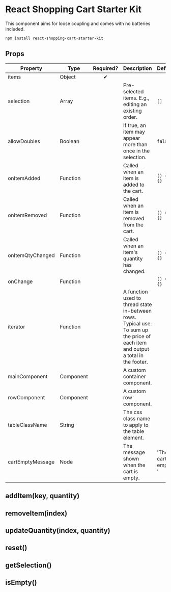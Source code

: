 # React Shopping Cart Starter Kit
 
This component aims for loose coupling and comes with no batteries included. 

```
npm install react-shopping-cart-starter-kit
```

## Props

| Property         | Type                     | Required? | Description                                              | Default               | 
| ---------------- | ------------------------ |:--------:| -------------------------------------------------------- | --------------------- |
| items            | Object                   | &#10004; |                                                          |                       |
| selection        | Array                    |          | Pre-selected items. E.g., editing an existing order.     | `[]`                    |
| allowDoubles     | Boolean                  |          | If true, an item may appear more than once in the selection.  | `false`                 |
| onItemAdded      | Function                 |          | Called when an item is added to the cart.                | `() => {}`              |
| onItemRemoved    | Function                 |          | Called when an item is removed from the cart.            | `() => {}`              |
| onItemQtyChanged | Function                 |          | Called when an item's quantity has changed.                  | `() => {}`              |
| onChange         | Function                 |          |                                                          | `() => {}`              |
| iterator         | Function                 |          | A function used to thread state in-between rows. Typical use: To sum up the price of each item and output a total in the footer. |                       |
| mainComponent    | Component          |          | A custom container component.                     |                       |
| rowComponent     | Component          |          | A custom row component.                           |                       |
| tableClassName   | String                   |          | The css class name to apply to the table element.        |                       |
| cartEmptyMessage | Node                     |          | The message shown when the cart is empty.                | 'The cart is empty. ' |

## addItem(key, quantity)

## removeItem(index) 

## updateQuantity(index, quantity) 

## reset()

## getSelection()

## isEmpty()
